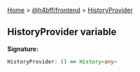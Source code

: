 [Home](/) &gt; [@h4bff/frontend](../frontend.md) &gt; [HistoryProvider](HistoryProvider.md)

## HistoryProvider variable

<b>Signature:</b>

```typescript
HistoryProvider: () => History<any>
```
